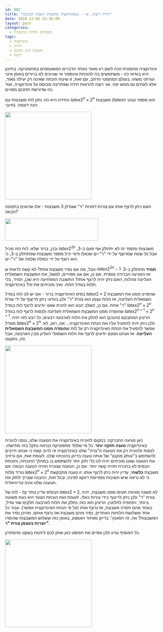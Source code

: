 ```yaml
---
id: 882
title: "חידת ריצוף, או - כשאינדוקציה מתמטית הופכת למגניבה"
date: 2010-12-05 22:36:04
layout: post
categories: 
  - משחקים וחידות מתמטיות
tags: 
  - אינדוקציה
  - חידות
  - פשטות היא תחכום
  - ריצוף
---
```

אינדוקציה מתמטית זוכה לשם רע מאוד כאחד הדברים המשעממים במתמטיקה. בתיכון היא בוודאי כזו - משתמשים בה להוכחת אינספור אי שוויונים לא ברורים באופן איטי וטרחני משהו. בעולם המתמטי הרחב, עם זאת, זו שיטת הוכחה שאינה רק יעילה מאוד, אלא לעתים גם ממש יפה. אני רוצה להראות חידה שפתרונה מבוסס על אינדוקציה, ועוד כזו שדורשת תחכום מסויים.

החידה היא כזו: נתון לוח משבצות עם $latex 2^{n}\times2^{n}$ משבצות ($latex n$ הוא מספר טבעי חיובי). הנה דוגמה:

<a href="http://www.gadial.net/wp-content/uploads/2010/12/board.png"><img class="alignnone size-full wp-image-884" title="board" src="http://www.gadial.net/wp-content/uploads/2010/12/board.png" alt="" width="284" height="288" /></a>

האם ניתן לרצף אותו עם צורות דמויות "ר" שגודלן 3 משבצות - אלו שרואים בתמונה הבאה?

<a href="http://www.gadial.net/wp-content/uploads/2010/12/tiles.png"><img class="alignnone size-full wp-image-885" title="tiles" src="http://www.gadial.net/wp-content/uploads/2010/12/tiles.png" alt="" width="306" height="73" /></a>

ובכן, ברור שלא: לוח כזה מכיל $latex 2^{2n}$ משבצות ומספר זה לא יתחלק אף פעם ב-3, אבל כל שטח שמרוצף על ידי "ר"-ים שכאלו ודאי יכיל מספר משבצות שמתחלק ב-3, כי הוא רוצף על ידי כפולה שלמה של "ר"-ים.

אבל, מה אם נסיר משבצת אחת? לא קשה לראות ש-$latex 2^{2n}-1$ <strong>תמיד</strong> מתחלק ב-3. אז המניעה הברורה מוסרת. אם כן, אם אנו מסירים, למשל, את המשבצת השמאלית העליונה מהלוח, האם ניתן יהיה לרצף אותו? התשובה המפתיעה היא שכן, תמיד, בלי תלות בגודל הלוח. ואיך מוכיחים את זה? באינדוקציה.

בסיס האינדוקציה ברור - אם יש לנו לוח בגודל $latex 2\times2$ שהסרנו ממנו את המשבצת השמאלית העליונה, אז הלוח עצמו הוא צורת "ר" ולכן בוודאי ניתן לריצוף על ידי צורת "ר" אחת. אם כן, השלב הבא הוא להניח שאנו יודעים לרצף לוח בגודל $latex 2^{n}\times2^{n}$ שהוסרה ממנו המשבצת השמאלית העליונה ולנסות לרצף לוח בגודל $latex 2^{n+1}\times2^{n+1}$. הרעיון המתבקש (והנכון) הוא לחלק את הלוח לארבעה רבעים; כל רבע כזה יהיה מגודל $latex 2^{n}\times2^{n}$ ולכן ניתן יהיה להפעיל עליו את הנחת האינדוקציה... אה, רגע, לא. אפשר להפעיל את הנחת האינדוקציה רק על לוח ש<strong>הוסרה ממנו המשבצת השמאלית העליונה</strong>. אז אנחנו אמנם יודעים לרצף את הלוח השמאלי העליון מבין הארבעה, אבל זהו, נתקענו.

<a href="http://www.gadial.net/wp-content/uploads/2010/12/board_divided.png"><img class="alignnone size-full wp-image-886" title="board_divided" src="http://www.gadial.net/wp-content/uploads/2010/12/board_divided.png" alt="" width="284" height="288" /></a>

כאן מגיעה ההברקה: במקום להוכיח באינדוקציה את הטענה שלנו, ננסה להוכיח באינדוקציה <strong>טענה חזקה יותר</strong>. כל מי שלמד מתמטיקה כנראה נתקל בזה מתישהו. לנסות ולהוכיח רק את הטענה ה"צרה" שלנו באינדוקציה זה לרוב קשה כי אנחנו חייבים להשתמש ב"עותק מוקטן" של אותה טענה בדיוק בהוכחה שלנו. לעומת זאת, אם נרחיב את הטענה שאנו מוכיחים יהיה לנו כלי חזק יותר להשתמש בו במהלך ההוכחה; והוכחת הבסיס לא בהכרח תהיה קשה יותר. אם כן, הטענה שנוכיח תהיה הטענה הבאה: אם נוריד מלוח $latex 2^{n}\times2^{n}$ משבצת <strong>כלשהי</strong>, עדיין יהיה ניתן לרצף אותו. זו טענה מתבקשת כי לא נראה שיש חשיבות מסויימת דווקא לפינה; ובכל זאת, ההבנה שצריך לחזק את הטענה שלנו אינה טריוויאלית.

הבסיס עדיין נותר קל - לוח של $latex 2\times2$, לא משנה מאיפה תעיפו ממנו משבצת, יהיה צורת "ר" ולכן ניתן לריצוף בידי צורות כאלו. לעומת זאת הוכחת הצעד היא כעת פשוטה ביותר, ויפהפיה לחלוטין. הרעיון הוא כזה: נחלק את הלוח לארבעה חלקים שווי גודל; באחד מהם חסרה משבצת, אז נרצף אותו (על פי הנחת האינדוקציה אפשר). עבור כל אחד משלושת הלוחות האחרים, נסיר מהם משבצת ואז נרצף אותם. מהיכן נסיר את המשבצות? אה, זה הפאנץ': בדיוק מאיזור האמצע, באופן כזה ששלוש המשבצות שהוסרו <strong>יוצרות בעצמן צורת "ר"</strong>.

כל המוסיף גורע ולכן אסיים את הפוסט כאן ואתן לכם ליהנות בשקט מהפתרון.

<a href="http://www.gadial.net/wp-content/uploads/2010/12/solution.png"><img class="alignnone size-full wp-image-887" title="solution" src="http://www.gadial.net/wp-content/uploads/2010/12/solution.png" alt="" width="285" height="288" /></a>

